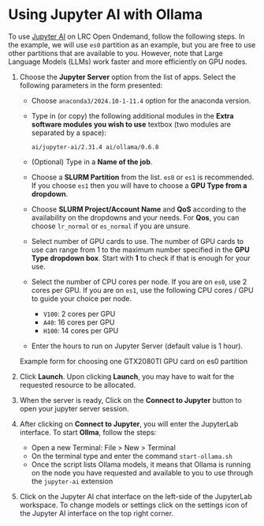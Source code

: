 # Using Jupyter AI with Ollama

To use [Jupyter AI](https://jupyter-ai.readthedocs.io/) on LRC Open Ondemand, follow the following steps. In the example, we will use `es0` partition as an example, but you are free to use other partitions that are available to you. However, note that Large Language Models (LLMs) work faster and more efficiently on GPU nodes.

1. Choose the **Jupyter Server** option from the list of apps. Select the following parameters in the form presented:

   - Choose `anaconda3/2024.10-1-11.4` option for the anaconda version.

   - Type in (or copy) the following additional modules in the **Extra software modules you wish to use** textbox (two modules are separated by a space):

     ```
     ai/jupyter-ai/2.31.4 ai/ollama/0.6.8

     ```

   - (Optional) Type in a **Name of the job**.

   - Choose a **SLURM Partition** from the list. `es0` or `es1` is recommended. If you choose `es1` then you will have to choose a **GPU Type from a dropdown**.

   - Choose **SLURM Project/Account Name** and **QoS** according to the availability on the dropdowns and your needs. For **Qos**, you can choose `lr_normal` or `es_normal` if you are unsure.

   - Select number of GPU cards to use. The number of GPU cards to use can range from 1 to the maximum number specified in the **GPU Type dropdown box**. Start with **1** to check if that is enough for your use.

   - Select the number of CPU cores per node. If you are on `es0`, use 2 cores per GPU. If you are on `es1`, use the following CPU cores / GPU to guide your choice per node.

     - `V100`: 2 cores per GPU
     - `A40`: 16 cores per GPU
     - `H100`: 14 cores per GPU

   - Enter the hours to run on Jupyter Server (default value is 1 hour).

   Example form for choosing one GTX2080TI GPU card on es0 partition

1. Click **Launch**. Upon clicking **Launch**, you may have to wait for the requested resource to be allocated.

1. When the server is ready, Click on the **Connect to Jupyter** button to open your jupyter server session.

1. After clicking on **Connect to Jupyter**, you will enter the JupyterLab interface. To start **Ollma**, follow the steps:

   - Open a new Terminal: File > New > Terminal
   - On the terminal type and enter the command `start-ollama.sh`
   - Once the script lists Ollama models, it means that Ollama is running on the node you have requested and available to you to use through the `jupyter-ai` extension

1. Click on the Jupyter AI chat interface on the left-side of the JupyterLab workspace. To change models or settings click on the settings icon of the Jupyter AI interface on the top right corner.
